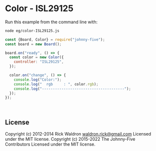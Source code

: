 <!--remove-start-->

# Color - ISL29125

<!--remove-end-->








Run this example from the command line with:
```bash
node eg/color-ISL29125.js
```


```javascript
const {Board, Color} = require("johnny-five");
const board = new Board();

board.on("ready", () => {
  const color = new Color({
    controller: "ISL29125",
  });

  color.on("change", () => {
    console.log("Color:");
    console.log("  rgb     : ", color.rgb);
    console.log("--------------------------------------");
  });
});

```








&nbsp;

<!--remove-start-->

## License
Copyright (c) 2012-2014 Rick Waldron <waldron.rick@gmail.com>
Licensed under the MIT license.
Copyright (c) 2015-2022 The Johnny-Five Contributors
Licensed under the MIT license.

<!--remove-end-->
